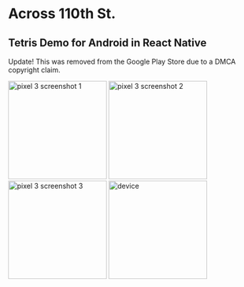 # Across 110th St.

## Tetris Demo for Android in React Native

Update! This was removed from the Google Play Store due to a DMCA copyright claim.

<img src="https://user-images.githubusercontent.com/41239783/96391478-cf87b780-1186-11eb-89cb-771af9d98015.png" alt="pixel 3 screenshot 1" width="200px">
<img src="https://user-images.githubusercontent.com/41239783/96391504-f0e8a380-1186-11eb-8031-b640438e5dce.png" alt="pixel 3 screenshot 2" width="200px">
<img src="https://user-images.githubusercontent.com/41239783/96391491-de6e6a00-1186-11eb-9b8a-0f59fccc86ed.png" alt="pixel 3 screenshot 3" width="200px">
<img src="https://user-images.githubusercontent.com/41239783/96448163-fb378b80-11e0-11eb-9b00-3c08d7c5347e.png" alt="device" width="200px">
